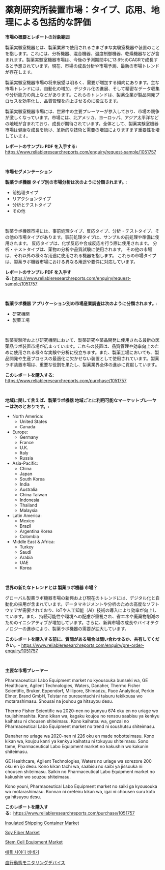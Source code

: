 <p><h1>薬剤研究所装置市場：タイプ、応用、地理による包括的な評価</h1></p><p><strong>市場の概要とレポートの対象範囲</strong></p>
<p><p>製薬実験室機器とは、製薬業界で使用されるさまざまな実験室機器や装置のことを指します。これには、分析機器、混合機器、温度制御機器、乾燥機器などが含まれます。製薬実験室機器市場は、今後の予測期間中に13.6％のCAGRで成長すると予想されています。現在、市場の成長分析や市場予測、最新の市場トレンドが存在します。</p><p>製薬実験室機器市場の将来展望は明るく、需要が増加する傾向にあります。主な市場トレンドには、自動化の増加、デジタル化の進展、そして精密なデータ収集や分析能力の向上などがあります。これらのトレンドは、製薬企業が製品開発プロセスを効率化し、品質管理を向上させるのに役立ちます。</p><p>製薬実験室機器市場には、世界中の主要プレーヤーが参入しており、市場の競争が激しくなっています。市場には、北アメリカ、ヨーロッパ、アジア太平洋などの地域が含まれており、成長が期待されています。全体として、製薬実験室機器市場は健康な成長を続け、革新的な技術と需要の増加によりますます重要性を増しています。</p></p>
<p><strong>レポートのサンプル PDF を入手する:</strong> <a href="https://www.reliableresearchreports.com/enquiry/request-sample/1051757">https://www.reliableresearchreports.com/enquiry/request-sample/1051757</a></p>
<p>&nbsp;</p>
<p><strong>市場セグメンテーション</strong></p>
<p><strong>製薬ラボ機器 タイプ別の市場分析は次のように分類されます。:</strong></p>
<p><ul><li>前処理タイプ</li><li>リアクションタイプ</li><li>分析とテストタイプ</li><li>その他</li></ul></p>
<p>&nbsp;</p>
<p><p>製薬ラボ機器市場には、事前処理タイプ、反応タイプ、分析・テストタイプ、その他の市場タイプがあります。事前処理タイプは、サンプルの前処理や準備に使用されます。 反応タイプは、化学反応や合成反応を行う際に使用されます。 分析・テストタイプは、薬物の分析や品質試験に使用されます。 その他の市場は、それ以外の様々な用途に使用される機器を指します。 これらの市場タイプは、製薬ラボ機器市場における異なる用途や要件に対応しています。</p></p>
<p><strong>レポートのサンプル PDF を入手する:</strong>&nbsp;<a href="https://www.reliableresearchreports.com/enquiry/request-sample/1051757">https://www.reliableresearchreports.com/enquiry/request-sample/1051757</a></p>
<p>&nbsp;</p>
<p><strong> 製薬ラボ機器 アプリケーション別の市場産業調査は次のように分類されます。:</strong></p>
<p><ul><li>研究機関</li><li>製薬工場</li></ul></p>
<p>&nbsp;</p>
<p><p>製薬実験所および研究機関において、製薬研究や薬品開発に使用される最新の医薬品ラボ装置市場が広まっています。これらの装置は、品質管理や効率向上のために使用される様々な実験や分析に役立ちます。また、製薬工場においても、製品開発や生産プロセスの最適化に欠かせない装置として使用されています。製薬ラボ装置市場は、重要な役割を果たし、製薬業界全体の進歩に貢献しています。</p></p>
<p><strong>このレポートを購入する:</strong>&nbsp; <a href="https://www.reliableresearchreports.com/purchase/1051757">https://www.reliableresearchreports.com/purchase/1051757</a></p>
<p>&nbsp;</p>
<p><strong>地域に関して言えば、製薬ラボ機器 地域ごとに利用可能なマーケットプレーヤーは次のとおりです。:</strong></p>
<p><ul>
    <li>
        North America:
        <ul>
            <li>United States</li>
            <li>Canada</li>
        </ul>
    </li>
    <li>
        Europe:
        <ul>
            <li>Germany</li>
            <li>France</li>
            <li>U.K.</li>
            <li>Italy</li>
            <li>Russia</li>
        </ul>
    </li>
    <li>
        Asia-Pacific:
        <ul>
            <li>China</li>
            <li>Japan</li>
            <li>South Korea</li>
            <li>India</li>
            <li>Australia</li>
            <li>China Taiwan</li>
            <li>Indonesia</li>
            <li>Thailand</li>
            <li>Malaysia</li>
        </ul>
    </li>
    <li>
        Latin America:
        <ul>
            <li>Mexico</li>
            <li>Brazil</li>
            <li>Argentina Korea</li>
            <li>Colombia</li>
        </ul>
    </li>
    <li>
        Middle East & Africa:
        <ul>
            <li>Turkey</li>
            <li>Saudi</li>
            <li>Arabia</li>
            <li>UAE</li>
            <li>Korea</li>
        </ul>
    </li>
    </ul></p>
<p>&nbsp;</p>
<p><strong>世界の新たなトレンドとは 製薬ラボ機器 市場？</strong></p>
<p><p>グローバル製薬ラボ機器市場の新興および現在のトレンドには、デジタル化と自動化の採用が含まれています。データマネジメントや分析のための高度なソフトウェアが需要されており、IoTや人工知能（AI）技術の導入により効率が向上しています。また、持続可能性や環境への配慮が重視され、省エネや廃棄物削減のためのイニシアティブが増加しています。さらに、新興市場の成長やバイオテクノロジーの進歩により、製薬ラボ機器の需要が拡大しています。</p></p>
<p><strong>このレポートを購入する前に、質問がある場合は問い合わせるか、共有してください。</strong>- <a href="https://www.reliableresearchreports.com/enquiry/pre-order-enquiry/1051757">https://www.reliableresearchreports.com/enquiry/pre-order-enquiry/1051757</a></p>
<p>&nbsp;</p>
<p><strong>主要な市場プレーヤー</strong></p>
<p><p>Pharmaceutical Labo Equipment market no kyousouka bunseki wa, GE Healthcare, Agilent Technologies, Waters, Danaher, Thermo Fisher Scientific, Bruker, Eppendorf, Millipore, Shimadzu, Pace Analytical, Perkin Elmer, Brand GmbH, Telstar no puresentachi ni taisuru tekikousa wo motarashimasu. Shousai na jouhou ga hitsuyou desu.</p><p>Thermo Fisher Scientific wa 2020-nen no jyunyuu 674 oku en no uriage wo toujishimashita. Kono kikan wa, kagaku koujou no rensou saabisu ya kenkyu kaihatsu ni chousen shiteimasu. Kono kaihatsu wa, genzai no Pharmaceutical Labo Equipment market no trend ni soushutsu shiteimasu.</p><p>Danaher no uriage wa 2020-nen ni 226 oku en made nobotteimasu. Kono kikan wa, koujou kanri ya kenkyu kaihatsu ni tokuyuu shiteimasu. Sono tame, Pharmaceutical Labo Equipment market no kakushin wo kakunin shiteimasu.</p><p>GE Healthcare, Agilent Technologies, Waters no uriage wa sorezore 200 oku en ijo desu. Kono kikan tachi wa, saabisu no saibi ya jissouka ni chousen shiteimasu. Saikin no Pharmaceutical Labo Equipment market no kakushin wo souzou shiteimasu.</p><p>Kono youni, Pharmaceutical Labo Equipment market no saiki ga kyousouka wo motarashimasu. Konnan ni oreteiru kikan wa, igai ni chousen suru koto ga hitsuyou desu.</p></p>
<p><strong>このレポートを購入する:</strong>&nbsp;&nbsp;<a href="https://www.reliableresearchreports.com/purchase/1051757">https://www.reliableresearchreports.com/purchase/1051757</a></p>
<p><p><a href="https://meowing-canidae-761.notion.site/Insulated-Shipping-Container-Market-Insights-Market-Players-and-Forecast-Till-2031-ad6cd885db5d43169f70775261ccdfb4">Insulated Shipping Container Market</a></p><p><a href="https://view.publitas.com/reportprime-1/soy-fiber-market-size-evaluating-its-market-trends-growth-and-projections-2023-2030/">Soy Fiber Market</a></p><p><a href="https://issuu.com/reportprime-2/docs/stem-cell-equipment-market-size-2030.pptx">Stem Cell Equipment Market</a></p><p><a href="https://github.com/vs019sa3m8x/Market-Research-Report-List-1/blob/main/3560088189637.md">애플 사이다 비네거</a></p><p><a href="https://github.com/oqxogxyvqe90775/Market-Research-Report-List-1/blob/main/1514151189766.md">血行動態モニタリングデバイス</a></p></p>